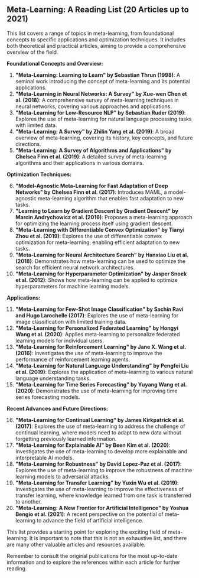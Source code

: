 ## Meta-Learning: A Reading List (20 Articles up to 2021)

This list covers a range of topics in meta-learning, from foundational concepts to specific applications and optimization techniques. It includes both theoretical and practical articles, aiming to provide a comprehensive overview of the field.

**Foundational Concepts and Overview:**

1. **"Meta-Learning: Learning to Learn" by Sebastian Thrun (1998)**: A seminal work introducing the concept of meta-learning and its potential applications.
2. **"Meta-Learning in Neural Networks: A Survey" by Xue-wen Chen et al. (2018)**: A comprehensive survey of meta-learning techniques in neural networks, covering various approaches and applications.
3. **"Meta-Learning for Low-Resource NLP" by Sebastian Ruder (2019)**: Explores the use of meta-learning for natural language processing tasks with limited data.
4. **"Meta-Learning: A Survey" by Zhilin Yang et al. (2019)**: A broad overview of meta-learning, covering its history, key concepts, and future directions.
5. **"Meta-Learning: A Survey of Algorithms and Applications" by Chelsea Finn et al. (2019)**: A detailed survey of meta-learning algorithms and their applications in various domains.

**Optimization Techniques:**

6. **"Model-Agnostic Meta-Learning for Fast Adaptation of Deep Networks" by Chelsea Finn et al. (2017)**: Introduces MAML, a model-agnostic meta-learning algorithm that enables fast adaptation to new tasks.
7. **"Learning to Learn by Gradient Descent by Gradient Descent" by Marcin Andrychowicz et al. (2016)**: Proposes a meta-learning approach for optimizing the learning process itself using gradient descent.
8. **"Meta-Learning with Differentiable Convex Optimization" by Tianyi Zhou et al. (2019)**: Explores the use of differentiable convex optimization for meta-learning, enabling efficient adaptation to new tasks.
9. **"Meta-Learning for Neural Architecture Search" by Hanxiao Liu et al. (2018)**: Demonstrates how meta-learning can be used to optimize the search for efficient neural network architectures.
10. **"Meta-Learning for Hyperparameter Optimization" by Jasper Snoek et al. (2012)**: Shows how meta-learning can be applied to optimize hyperparameters for machine learning models.

**Applications:**

11. **"Meta-Learning for Few-Shot Image Classification" by Sachin Ravi and Hugo Larochelle (2017)**: Explores the use of meta-learning for image classification with limited training data.
12. **"Meta-Learning for Personalized Federated Learning" by Hongyi Wang et al. (2020)**: Applies meta-learning to personalize federated learning models for individual users.
13. **"Meta-Learning for Reinforcement Learning" by Jane X. Wang et al. (2016)**: Investigates the use of meta-learning to improve the performance of reinforcement learning agents.
14. **"Meta-Learning for Natural Language Understanding" by Pengfei Liu et al. (2019)**: Explores the application of meta-learning to various natural language understanding tasks.
15. **"Meta-Learning for Time Series Forecasting" by Yuyang Wang et al. (2020)**: Demonstrates the use of meta-learning for improving time series forecasting models.

**Recent Advances and Future Directions:**

16. **"Meta-Learning for Continual Learning" by James Kirkpatrick et al. (2017)**: Explores the use of meta-learning to address the challenge of continual learning, where models need to adapt to new data without forgetting previously learned information.
17. **"Meta-Learning for Explainable AI" by Been Kim et al. (2020)**: Investigates the use of meta-learning to develop more explainable and interpretable AI models.
18. **"Meta-Learning for Robustness" by David Lopez-Paz et al. (2017)**: Explores the use of meta-learning to improve the robustness of machine learning models to adversarial attacks.
19. **"Meta-Learning for Transfer Learning" by Yuxin Wu et al. (2019)**: Investigates the use of meta-learning to improve the effectiveness of transfer learning, where knowledge learned from one task is transferred to another.
20. **"Meta-Learning: A New Frontier for Artificial Intelligence" by Yoshua Bengio et al. (2021)**: A recent perspective on the potential of meta-learning to advance the field of artificial intelligence.

This list provides a starting point for exploring the exciting field of meta-learning. It is important to note that this is not an exhaustive list, and there are many other valuable articles and resources available. 

Remember to consult the original publications for the most up-to-date information and to explore the references within each article for further reading.